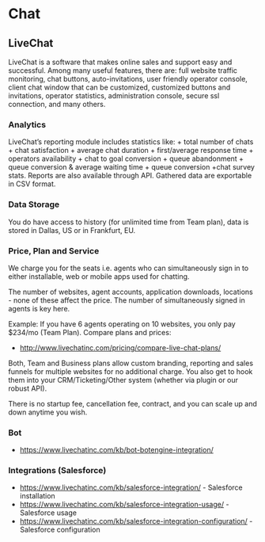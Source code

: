 # Chat

## LiveChat
LiveChat is a software that makes online sales and support easy and successful. Among many useful features, there are: full website traffic monitoring, chat buttons, auto-invitations, user friendly operator console, client chat window that can be customized, customized buttons and invitations, operator statistics, administration console, secure ssl connection, and many others.
### Analytics
LiveChat’s reporting module includes statistics like: + total number of chats + chat satisfaction + average chat duration + first/average response time + operators availability + chat to goal conversion + queue abandonment + queue conversion & average waiting time + queue conversion +chat survey stats. 
Reports are also available through API. Gathered data are exportable in CSV format.
### Data Storage
You do have access to history (for unlimited time from Team plan), data is stored in Dallas, US or in Frankfurt, EU.
### Price, Plan and Service
We charge you for the seats i.e. agents who can simultaneously sign in to either installable, web or mobile apps used for chatting.

The number of websites, agent accounts, application downloads, locations - none of these affect the price. The number of simultaneously signed in agents is key here.

Example: If you have 6 agents operating on 10 websites, you only pay $234/mo (Team Plan). Compare plans and prices: 
* http://www.livechatinc.com/pricing/compare-live-chat-plans/

Both, Team and Business plans allow custom branding, reporting and sales funnels for multiple websites for no additional charge. You also get to hook them into your CRM/Ticketing/Other system (whether via plugin or our robust API).

There is no startup fee, cancellation fee, contract, and you can scale up and down anytime you wish.
### Bot
* https://www.livechatinc.com/kb/bot-botengine-integration/
### Integrations (Salesforce)
* https://www.livechatinc.com/kb/salesforce-integration/ - Salesforce installation
* https://www.livechatinc.com/kb/salesforce-integration-usage/ - Salesforce usage
* https://www.livechatinc.com/kb/salesforce-integration-configuration/ - Salesforce configuration

